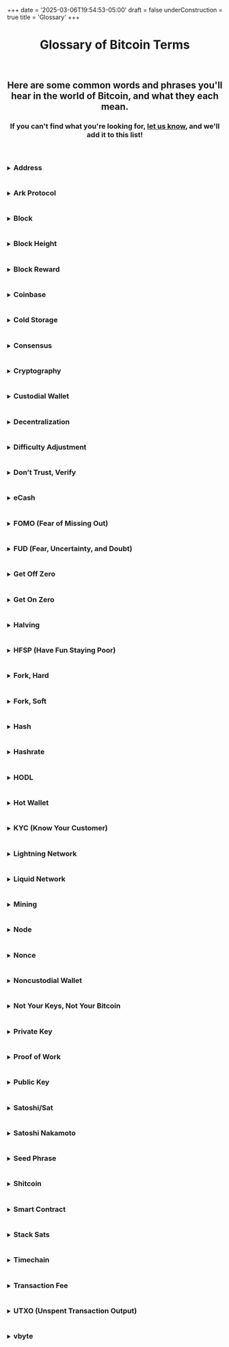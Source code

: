 +++
date = '2025-03-06T19:54:53-05:00'
draft = false
underConstruction = true
title = 'Glossary'
+++

<div class="article">
  <h1 style="text-align:center">
Glossary of Bitcoin Terms
  </h1>

<br>

  <h2 style="text-align:center">
Here are some common words and phrases you'll hear in the world of Bitcoin, and what they each mean.
  </h2>

  <h3 style="text-align:center">
If you can't find what you're looking for, <a href="https://www.bitcoinchatt.org/contact">let us know</a>, and we'll add it to this list!
  </h3>

<br>

  <details>
    <summary>
      <h3 class="align-left" style="display: inline-block" id="address">
Address
      </h3>
    </summary>
A Bitcoin address is a unique code used for receiving bitcoin on-chain. It looks like a long string of letters and numbers, and is generated from your <a href="#public-key">public key</a>, to add a layer of privacy to your bitcoin transactions. For example: <b>bc1qnn35dt7vr4s7yxdpytknjxx5u66ex8033uk797</b>


  </details>

  <details>
    <summary>
      <h3 class="align-left" style="display: inline-block" id="ark-protocol">
Ark Protocol
      </h3>
    </summary>
The Ark Protocol is an in-development additional layer on the Bitcoin Timechain that aims to scale bitcoin usage by pooling users’ UTXOs into shared off-chain transactions, managed by a node-runner of your choice, who has no power over your funds. As of early 2025, it’s still in testing, but it promises to blend speed, privacy, and compatibility with other second layer solutions like the Lightning Network.
  </details>

  <details>
    <summary>
      <h3 class="align-left" style="display: inline-block" id="block">
Block
      </h3>
    </summary>
A block is a collection of Bitcoin transactions bundled together, like a page in a shared, permanent digital ledger, added to the Timechain roughly every 10 minutes by miners.
  </details>

  <details>
    <summary>
      <h3 class="align-left" style="display: inline-block" id="block-height">
Block Height
      </h3>
    </summary>
Block height refers to the total number of blocks in the Timechain, counting from the very first one (Block 0, known as <a target="_blank" href="https://mempool.space/block/000000000019d6689c085ae165831e934ff763ae46a2a6c172b3f1b60a8ce26f">the Genesis Block</a>), up to the latest. Each block marks a fixed and unalterable point in time, with a verifiable record of transactions up to that point, so the block height is often used to truthfully pinpoint the exact moment of an event in recent history (for example, the first Bitcoin Chattanooga meetup began at block 703083).
  </details>

  <details>
    <summary>
      <h3 class="align-left" style="display: inline-block" id="block-reward">
Block Reward
      </h3>
    </summary>
The block reward is the new bitcoin that miners earn when they successfully prove that they found a correct large number through energy expenditure (see Nonce and Proof of Work), and they add a block to the Timechain. From January 2009 to November 2012, the reward of new bitcoin for each block was 50 bitcoin; from November 2012 to July 2016, the reward was 25 bitcoin; from July 2016 to May 2020, the reward was 12.5 bitcoin; from May 2020 to April 2024, the reward was 6.25 bitcoin; and from April 2024 to the present, the reward is 3.125 bitcoin with ever new block, or approximately every 10 minutes. This 4-year "halving" pattern will continue until roughly the year 2140, when the last Satoshi will be mined.
  </details>

  <details>
    <summary>
      <h3 class="align-left" style="display: inline-block" id="coinbase">
Coinbase
      </h3>
    </summary>
The coinbase is the first transaction in every block. It includes the new bitcoin awarded to the miners, as well as the fees attached to every on-chain transaction. <b>Note:</b> this coinbase is distinct from the popular exchange by the same name, which we do not recommend using, despite its popularity.
  </details>

<details>

<summary>

<h3 class="align-left" style="display: inline-block" id="cold-storage">Cold Storage</h3>

</summary>

Cold storage means keeping your bitcoin offline—think of it as a digital vault—using devices or paper that aren’t connected to the internet, making it nearly impossible for hackers to reach.

</details>

<details>

<summary>

<h3 class="align-left" style="display: inline-block" id="consensus">Consensus</h3>

</summary>

Consensus is the agreement among Bitcoin nodes worldwide on the rules and the current state of the Timechain, ensuring everyone’s copy matches without needing a central boss.

</details>

<details>

<summary>

<h3 class="align-left" style="display: inline-block"  id="cryptograpy">Cryptography</h3>

</summary>

Cryptography is the mathematical wizardry that locks your bitcoin away from prying eyes, using one-way functions that are easy to verify but nearly impossible to crack without your private key.

</details>

<details>

<summary>

<h3 class="align-left" style="display: inline-block" id="custodial-wallet">Custodial Wallet</h3>

</summary>

A custodial wallet is one where a third party, like an exchange, holds your private keys for you, meaning you’re trusting them to keep your bitcoin safe instead of controlling it yourself.

</details>

<details>

<summary>

<h3 class="align-left" style="display: inline-block" id="decentralization">Decentralization</h3>

</summary>

Decentralization is Bitcoin’s superpower—no single person or group runs the show; it’s powered by users worldwide, making it resistant to control or shutdown.

</details>

<details>

<summary>

<h3 class="align-left" style="display: inline-block" id="difficulty-adjustment">Difficulty Adjustment</h3>

</summary>

Every two weeks, Bitcoin’s difficulty adjustment tweaks how hard it is for miners to find new blocks, keeping the average time between them at 10 minutes regardless of how many miners join or leave.

</details>

<details>

<summary>

<h3 class="align-left" style="display: inline-block" id="dont-trust-verify">Don’t Trust, Verify</h3>

</summary>

“Don’t Trust, Verify” is a Bitcoin mantra urging you to check the Timechain yourself—ideally with your own node—rather than relying on someone else to confirm your transactions.

</details>

<details>

<summary>

<h3 class="align-left" style="display: inline-block" id="ecash">eCash</h3>

</summary>

Ecash was an early digital cash idea from the 1990s that influenced Bitcoin, and today it refers to off-chain tokens you can swap privately, backed 1:1 by bitcoin held by a trusted mint.

</details>

<details>

<summary>

<h3 class="align-left" style="display: inline-block" id="fomo">FOMO (Fear of Missing Out)</h3>

</summary>

FOMO is that anxious itch you feel when Bitcoin’s price spikes and you worry you’re missing out on the action, a common newbie trap to watch out for.

</details>

<details>

<summary>

<h3 class="align-left" style="display: inline-block" id="fud">FUD (Fear, Uncertainty, and Doubt)</h3>

</summary>

FUD stands for the negative rumors or scare tactics spread about Bitcoin, often to shake confidence, but a quick look at the Timechain can set the record straight.

</details>

<details>

<summary>

<h3 class="align-left" style="display: inline-block" id="get-off-zero">Get Off Zero</h3>

</summary>

“Get Off Zero” is a friendly nudge to buy your first bit of bitcoin, even just a few sats, to kickstart your journey into this new form of money.

</details>

<details>

<summary>

<h3 class="align-left" style="display: inline-block" id="get-on-zero">Get On Zero</h3>

</summary>

"Get <i>On</i> Zero" hearkens to the phrase "Get <i>Off</i> Zero", and is a reference to the concept of getting onto zero fiat, or being 100% allocated to bitcoin. After all, if you have one foot in the lifeboat and the other on the Titanic, are you really safe from the sinking fiat system?

</details>

<details>

<summary>

<h3 class="align-left" style="display: inline-block" id="halving">Halving</h3>

</summary>

The halving is Bitcoin’s built-in event every four years (or 210,000 blocks) when the block reward slashes in half, slowing new bitcoin creation and boosting its scarcity.

</details>

<details>

<summary>

<h3 class="align-left" style="display: inline-block"  id="hfsp">HFSP (Have Fun Staying Poor)</h3>

</summary>

“HFSP” is a cheeky taunt—short for “Have Fun Staying Poor”—aimed at Bitcoin doubters, hinting they’ll regret skipping this financial lifeboat.

</details>

<details>

<summary>

<h3 class="align-left" style="display: inline-block" id="hard-fork">Fork, Hard</h3>

</summary>

A hard fork is a major rule change in Bitcoin’s code that creates a new, separate Timechain, like when Bitcoin Cash split off, incompatible with the original.

</details>

<details>

<summary>

<h3 class="align-left" style="display: inline-block" id="soft-fork">Fork, Soft</h3>

</summary>

A soft fork tweaks Bitcoin’s rules in a way that’s still compatible with older nodes, tightening the system without splitting the Timechain.

</details>

<details>

<summary>

<h3 class="align-left" style="display: inline-block" id="hash">Hash</h3>

</summary>

A hash is a unique string of characters Bitcoin spits out from complex math, acting like a digital seal to secure transactions and link blocks.

</details>

<details>

<summary>

<h3 class="align-left" style="display: inline-block" id="hashrate">Hashrate</h3>

</summary>

Hashrate measures the total computing muscle miners throw at solving Bitcoin’s puzzles, reflecting the network’s strength and security.

</details>

<details>

<summary>

<h3 class="align-left" style="display: inline-block" id="hodl">HODL</h3>

</summary>

“HODL” started as a typo but now means holding your bitcoin long-term through ups and downs, a strategy many swear by for riding out volatility.

</details>

<details>

<summary>

<h3 class="align-left" style="display: inline-block" id="hot-wallet">Hot Wallet</h3>

</summary>

A hot wallet is a handy bitcoin app or program on an internet-connected device, great for quick access but riskier than cold storage due to potential hacks.

</details>

<details>

<summary>

<h3 class="align-left" style="display: inline-block" id="kyc">KYC (Know Your Customer)</h3>

</summary>

KYC refers to rules forcing some exchanges to collect your personal info—like ID or address—before you can trade, which many Bitcoiners dodge for privacy’s sake.

</details>

<details>

<summary>

<h3 class="align-left" style="display: inline-block" id="lightning-network">Lightning Network</h3>

</summary>

The Lightning Network is a second-layer fix for Bitcoin, letting you send small payments instantly and cheaply off-chain, while still leaning on the Timechain’s security.

</details>

<details>

<summary>

<h3 class="align-left" style="display: inline-block" id="liquid-network">Liquid Network</h3>

</summary>

The Liquid Network is a sidechain where you lock up bitcoin for a faster, business-friendly version (L-BTC), managed by a trusted group, with settlements in about two minutes.

</details>

<details>

<summary>

<h3 class="align-left" style="display: inline-block" id="mining">Mining</h3>

</summary>

Mining is how folks use beefy computers to crack math puzzles, adding new blocks to the Timechain and earning bitcoin as a reward for keeping the network humming.

</details>

<details>

<summary>

<h3 class="align-left" style="display: inline-block" id="node">Node</h3>

</summary>

A node is any computer running Bitcoin’s software, holding a full Timechain copy and checking transactions to keep the network honest and decentralized.

</details>

<details>

<summary>

<h3 class="align-left" style="display: inline-block" id="nonce">Nonce</h3>

</summary>

A nonce is a random number miners guess over and over until they hit one that solves the block’s puzzle, letting them add it to the Timechain.

</details>

<details>

<summary>

<h3 class="align-left" style="display: inline-block" id="noncustodial-wallet">Noncustodial Wallet</h3>

</summary>

A noncustodial wallet puts you in charge, holding your private keys so no one else can touch your bitcoin—freedom with a side of responsibility.

</details>

<details>

<summary>

<h3 class="align-left" style="display: inline-block" id="not-your-keys-not-your-bitcoin">Not Your Keys, Not Your Bitcoin</h3>

</summary>

“Not Your Keys, Not Your Bitcoin” warns that if someone else—like an exchange—controls your private keys, they own your bitcoin, not you, and could lose it or lock you out.

</details>

<details>

<summary>

<h3 class="align-left" style="display: inline-block" id="private-key">Private Key</h3>

</summary>

Your private key is a secret code—often 12 or 24 words—that unlocks your bitcoin, so guard it like gold and never share it with anyone.

</details>

<details>

<summary>

<h3 class="align-left" style="display: inline-block" id="proof-of-work">Proof of Work</h3>

</summary>

[Explanation here]

</details>

  <details>
    <summary>
      <h3 class="align-left" style="display: inline-block" id="public-key">
Public Key
      </h3>
    </summary>
A public key is a long code of letters and numbers, derived from your private key, which others can use to send you bitcoin. It's safe to share since no one can reverse-engineer your private key from it, but it's recommended that you use a receiving <a href="#address">address</a> instead, for better privacy.
  </details>

<details>

<summary>

<h3 class="align-left" style="display: inline-block" id="satoshi">Satoshi/Sat</h3>

</summary>

A satoshi, or “sat,” is the tiniest sliver of a bitcoin—one hundred-millionth, to be exact—perfect for small buys as bitcoin’s value climbs.

</details>

<details>

<summary>

<h3 class="align-left" style="display: inline-block" id="satoshi-nakamoto">Satoshi Nakamoto</h3>

</summary>

Satoshi Nakamoto is the mysterious alias of Bitcoin’s creator, who kicked it off in 2009, then vanished in 2011, leaving behind a world-changing idea and about a million untouched bitcoin.

</details>

<details>

<summary>

<h3 class="align-left" style="display: inline-block" id="seed-phrase">Seed Phrase</h3>

</summary>

A seed phrase is your wallet’s backup—a string of 12 or 24 words—that can restore your bitcoin if your device fails, so write it down offline and keep it safe.

</details>

<details>

<summary>

<h3 class="align-left" style="display: inline-block" id="shitcoin">Shitcoin</h3>

</summary>

“Shitcoin” is a Bitcoiners’ jab at other cryptocurrencies, seen as flimsy knockoffs lacking Bitcoin’s decentralized grit, often pumped for quick cash grabs.

</details>

<details>

<summary>

<h3 class="align-left" style="display: inline-block" id="smart-contract">Smart Contract</h3>

</summary>

A smart contract is a self-running deal coded into Bitcoin, locking funds until conditions are met—like a digital handshake that can’t be broken.

</details>

<details>

<summary>

<h3 class="align-left" style="display: inline-block" id="stack-sats">Stack Sats</h3>

</summary>

“Stack Sats” means grabbing small bits of bitcoin regularly, building your stash over time, no matter the price swings—a slow-and-steady play.

</details>

<details>

<summary>

<h3 class="align-left" style="display: inline-block" id="timechain">Timechain</h3>

</summary>

The Timechain is Bitcoin’s true ledger, a chain of time-stamped blocks tracking every transaction ever, proving “blockchain” is just a catchy nickname.

</details>

<details>

<summary>

<h3 class="align-left" style="display: inline-block" id="transaction-fee">Transaction Fee</h3>

</summary>

A transaction fee is the small bitcoin tip you pay miners to prioritize your on-chain payment, sized by data (vbytes), not the amount sent.

</details>

<details>

<summary>

<h3 class="align-left" style="display: inline-block" id="utxo">UTXO (Unspent Transaction Output)</h3>

</summary>

A UTXO is your spendable bitcoin “coin,” left over from past transactions, ready to use in new ones—think of it as digital change in your pocket.

</details>

<details>

<summary>

<h3 class="align-left" style="display: inline-block" id="vbyte">vbyte</h3>

</summary>

A vbyte, or virtual byte, sizes up your transaction’s data (minus signatures) to figure your fee—more vbytes, higher cost, simple as that.

</div>


<a target="_blank" href=""></a>
